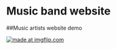 # Music band website

##Music artists website demo

<a href="https://imgflip.com/gif/25fo35"><img src="https://i.imgflip.com/25fo35.gif" title="made at imgflip.com"/></a>